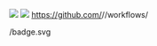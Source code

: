 <a href="https://codeclimate.com/github/Hyppogriff/python-project-lvl1/maintainability"><img src="https://api.codeclimate.com/v1/badges/419a6e90f3bd4e1769aa/maintainability" /></a>
<a href="https://codeclimate.com/github/Hyppogriff/python-project-lvl1/test_coverage"><img src="https://api.codeclimate.com/v1/badges/419a6e90f3bd4e1769aa/test_coverage" /></a>
https://github.com/<Hyppogriff>/<python-project-lvl1>/workflows/<main>/badge.svg
